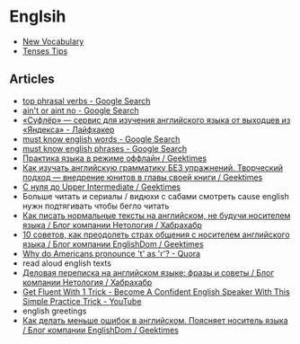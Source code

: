 # Englsih
- [New Vocabulary](vocab.md)
- [Tenses Tips](tenses-tips.md)

## Articles
- [top phrasal verbs - Google Search](https://www.google.com/search?q=top+phrasal+verbs)
- [ain't or aint no - Google Search](https://www.google.ru/search?q=ain't+or+aint+no)
- [«Суфлёр» — сервис для изучения английского языка от выходцев из «Яндекса» - Лайфхакер](https://lifehacker.ru/2016/09/07/suflyor/)
- [must know english words - Google Search](https://www.google.com/search?q=must+know+english+words)
- [must know english phrases - Google Search](https://www.google.com/search?q=must+know+english+phrases)
- [Практика языка в режиме оффлайн / Geektimes](https://geektimes.ru/post/287034/)
- [Как изучать английскую грамматику БЕЗ упражнений. Творческий подход — внедрение юнитов в главы своей книги / Geektimes](https://geektimes.ru/post/285018/)
- [С нуля до Upper Intermediate / Geektimes](https://geektimes.ru/post/285986/)
- Больше читать и сериалы / видюхи с сабами смотреть cause english нужн подтягивать чтобы бегло читать
- [Как писать нормальные тексты на английском, не будучи носителем языка / Блог компании Нетология / Хабрахабр](https://habrahabr.ru/company/netologyru/blog/335836/)
- [10 советов, как преодолеть страх общения с носителем английского языка / Блог компании EnglishDom / Geektimes](https://geektimes.ru/company/englishdom/blog/293347/)
- [Why do Americans pronounce 't' as 'r'? - Quora](https://www.quora.com/Why-do-Americans-pronounce-t-as-r)
- read aloud english texts
- [Деловая переписка на английском языке: фразы и советы / Блог компании Нетология / Хабрахабр](https://habrahabr.ru/company/netologyru/blog/340358/)
- [Get Fluent With 1 Trick - Become A Confident English Speaker With This Simple Practice Trick - YouTube](https://www.youtube.com/watch?v=l96V7dQtq9E)
- english greetings
- [Как делать меньше ошибок в английском. Поясняет носитель языка / Блог компании EnglishDom / Geektimes](https://geektimes.ru/company/englishdom/blog/294923/)
